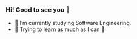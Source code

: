 ### Hi! Good to see you 👋

- 📗 I’m currently studying Software Engineering.
- 🌱 Trying to learn as much as I can 🙂
